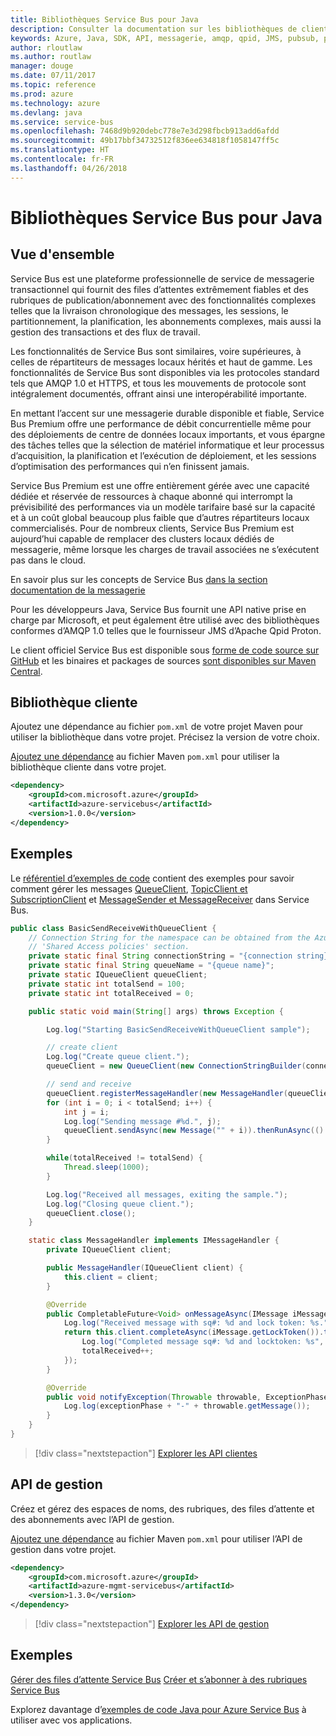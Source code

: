 ```yaml
---
title: Bibliothèques Service Bus pour Java
description: Consulter la documentation sur les bibliothèques de client et de gestion Java pour Service Bus
keywords: Azure, Java, SDK, API, messagerie, amqp, qpid, JMS, pubsub, pub-sub, répartiteur de messages
author: rloutlaw
ms.author: routlaw
manager: douge
ms.date: 07/11/2017
ms.topic: reference
ms.prod: azure
ms.technology: azure
ms.devlang: java
ms.service: service-bus
ms.openlocfilehash: 7468d9b920debc778e7e3d298fbcb913add6afdd
ms.sourcegitcommit: 49b17bbf34732512f836ee634818f1058147ff5c
ms.translationtype: HT
ms.contentlocale: fr-FR
ms.lasthandoff: 04/26/2018
---
```

# <a name="service-bus-libraries-for-java"></a>Bibliothèques Service Bus pour Java

## <a name="overview"></a>Vue d'ensemble

Service Bus est une plateforme professionnelle de service de messagerie transactionnel qui fournit des files d’attentes extrêmement fiables et des rubriques de publication/abonnement avec des fonctionnalités complexes telles que la livraison chronologique des messages, les sessions, le partitionnement, la planification, les abonnements complexes, mais aussi la gestion des transactions et des flux de travail.

Les fonctionnalités de Service Bus sont similaires, voire supérieures, à celles de répartiteurs de messages locaux hérités et haut de gamme. Les fonctionnalités de Service Bus sont disponibles via les protocoles standard tels que AMQP 1.0 et HTTPS, et tous les mouvements de protocole sont intégralement documentés, offrant ainsi une interopérabilité importante. 

En mettant l’accent sur une messagerie durable disponible et fiable, Service Bus Premium offre une performance de débit concurrentielle même pour des déploiements de centre de données locaux importants, et vous épargne des tâches telles que la sélection de matériel informatique et leur processus d’acquisition, la planification et l’exécution de déploiement, et les sessions d’optimisation des performances qui n’en finissent jamais. 

Service Bus Premium est une offre entièrement gérée avec une capacité dédiée et réservée de ressources à chaque abonné qui interrompt la prévisibilité des performances via un modèle tarifaire basé sur la capacité et à un coût global beaucoup plus faible que d’autres répartiteurs locaux commercialisés. Pour de nombreux clients, Service Bus Premium est aujourd’hui capable de remplacer des clusters locaux dédiés de messagerie, même lorsque les charges de travail associées ne s’exécutent pas dans le cloud. 

En savoir plus sur les concepts de Service Bus [dans la section documentation de la messagerie](https://docs.microsoft.com/azure/service-bus-messaging/) 

Pour les développeurs Java, Service Bus fournit une API native prise en charge par Microsoft, et peut également être utilisé avec des bibliothèques conformes d’AMQP 1.0 telles que le fournisseur JMS d’Apache Qpid Proton.

Le client officiel Service Bus est disponible sous [forme de code source sur GitHub](https://github.com/azure/azure-service-bus-java) et les binaires et packages de sources [sont disponibles sur Maven Central](http://search.maven.org/#search%7Cga%7C1%7Ca%3A%22azure-servicebus%22). 


## <a name="client-library"></a>Bibliothèque cliente


Ajoutez une dépendance au fichier `pom.xml` de votre projet Maven pour utiliser la bibliothèque dans votre projet. Précisez la version de votre choix.

[Ajoutez une dépendance](https://maven.apache.org/guides/getting-started/index.html#How_do_I_use_external_dependencies) au fichier Maven `pom.xml` pour utiliser la bibliothèque cliente dans votre projet.   

```XML
<dependency>
    <groupId>com.microsoft.azure</groupId>
    <artifactId>azure-servicebus</artifactId>
    <version>1.0.0</version>
</dependency>
```

## <a name="examples"></a>Exemples

Le [référentiel d’exemples de code](https://github.com/Azure/azure-service-bus/blob/master/samples/Java/) contient des exemples pour savoir comment gérer les messages [QueueClient](https://github.com/Azure/azure-service-bus/blob/master/samples/Java/src/com/microsoft/azure/servicebus/samples/BasicSendReceiveWithQueueClient.java), [TopicClient et SubscriptionClient](https://github.com/Azure/azure-service-bus/blob/master/samples/Java/src/com/microsoft/azure/servicebus/samples/BasicSendReceiveWithTopicSubscriptionClient.java) et [MessageSender et MessageReceiver](https://github.com/Azure/azure-service-bus/blob/master/samples/Java/src/com/microsoft/azure/servicebus/samples/SendReceiveWithMessageSenderReceiver.java) dans Service Bus.


```java
public class BasicSendReceiveWithQueueClient {
    // Connection String for the namespace can be obtained from the Azure portal under the
    // 'Shared Access policies' section.
    private static final String connectionString = "{connection string}";
    private static final String queueName = "{queue name}";
    private static IQueueClient queueClient;
    private static int totalSend = 100;
    private static int totalReceived = 0;

    public static void main(String[] args) throws Exception {

        Log.log("Starting BasicSendReceiveWithQueueClient sample");

        // create client
        Log.log("Create queue client.");
        queueClient = new QueueClient(new ConnectionStringBuilder(connectionString, queueName), ReceiveMode.PeekLock);

        // send and receive
        queueClient.registerMessageHandler(new MessageHandler(queueClient), new MessageHandlerOptions(1, false, Duration.ofMinutes(1)));
        for (int i = 0; i < totalSend; i++) {
            int j = i;
            Log.log("Sending message #%d.", j);
            queueClient.sendAsync(new Message("" + i)).thenRunAsync(() -> { Log.log("Sent message #%d.", j);});
        }

        while(totalReceived != totalSend) {
            Thread.sleep(1000);
        }

        Log.log("Received all messages, exiting the sample.");
        Log.log("Closing queue client.");
        queueClient.close();
    }

    static class MessageHandler implements IMessageHandler {
        private IQueueClient client;

        public MessageHandler(IQueueClient client) {
            this.client = client;
        }

        @Override
        public CompletableFuture<Void> onMessageAsync(IMessage iMessage) {
            Log.log("Received message with sq#: %d and lock token: %s.", iMessage.getSequenceNumber(), iMessage.getLockToken());
            return this.client.completeAsync(iMessage.getLockToken()).thenRunAsync(() -> {
                Log.log("Completed message sq#: %d and locktoken: %s", iMessage.getSequenceNumber(), iMessage.getLockToken());
                totalReceived++;
            });
        }

        @Override
        public void notifyException(Throwable throwable, ExceptionPhase exceptionPhase) {
            Log.log(exceptionPhase + "-" + throwable.getMessage());
        }
    }
}
```

> [!div class="nextstepaction"]
> [Explorer les API clientes](/java/api/overview/azure/servicebus/client)

## <a name="management-api"></a>API de gestion

Créez et gérez des espaces de noms, des rubriques, des files d’attente et des abonnements avec l’API de gestion.

[Ajoutez une dépendance](https://maven.apache.org/guides/getting-started/index.html#How_do_I_use_external_dependencies) au fichier Maven `pom.xml` pour utiliser l’API de gestion dans votre projet.  

```XML
<dependency>
    <groupId>com.microsoft.azure</groupId>
    <artifactId>azure-mgmt-servicebus</artifactId>
    <version>1.3.0</version>
</dependency>
```

> [!div class="nextstepaction"]
> [Explorer les API de gestion](/java/api/overview/azure/servicebus/management)


## <a name="examples"></a>Exemples

[Gérer des files d’attente Service Bus](https://github.com/Azure-Samples/service-bus-java-manage-queue-with-basic-features)
[Créer et s’abonner à des rubriques Service Bus](https://github.com/Azure-Samples/service-bus-java-manage-publish-subscribe-with-basic-features)

Explorez davantage d’[exemples de code Java pour Azure Service Bus](https://azure.microsoft.com/resources/samples/?platform=java&term=bus) à utiliser avec vos applications.
